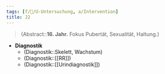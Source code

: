 ```yaml
---
tags: [f/🦄/U-Untersuchung, a/Intervention]
title: J2
---
```

> (Abstract::**16. Jahr.** Fokus Pubertät, Sexualität, Haltung.)
- **Diagnostik**
	- (Diagnostik::Skelett, Wachstum)
	- (Diagnostik::[[RR]])
	- (Diagnostik::[[Urindiagnostik]])